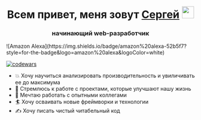 <h1 align="center">Всем привет, меня зовут <a href="" target="_blank">Сергей</a> 
<img src="https://github.com/blackcater/blackcater/raw/main/images/Hi.gif" height="32"/></h1>
<h3 align="center">начинающий web-разработчик</h3>
![Amazon Alexa](https://img.shields.io/badge/amazon%20alexa-52b5f7?style=for-the-badge&logo=amazon%20alexa&logoColor=white)


[![codewars](https://www.codewars.com/users/senkevich-ser/badges/small)](https://www.codewars.com/users/senkevich-ser)

<ul>
  <li>💥 Хочу научиться анализировать производительность и увиличивать ее до максимума </li>
  <li>🚀 Стремлюсь к работе с проектами, которые улучшают нашу жизнь</li>
  <li>👨 Мечтаю работать с опытными коллегами</li>
  <li>🏄 Хочу осваивать новые фреймворки и технологии</li>
  <li>✍ Хочу писать чистый читабельный код</li>
</ul>



